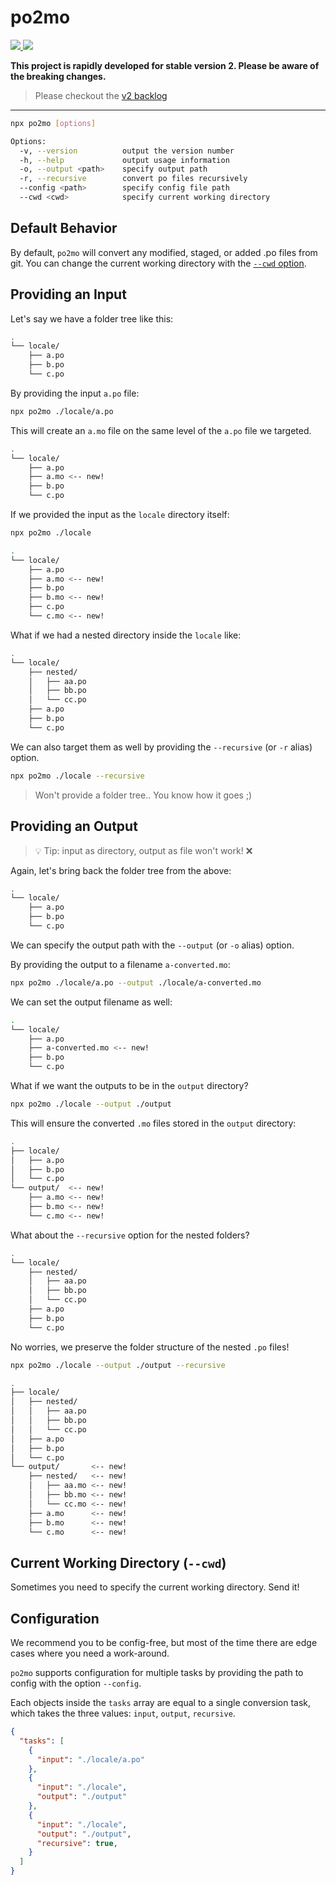 # po2mo

<p align="left">
  <a href="https://npm.im/po2mo">
    <img src="https://badgen.net/npm/v/po2mo">
  </a>

  <a href="https://github.com/devjiwonchoi/po2mo/actions?workflow=CI">
    <img src="https://github.com/devjiwonchoi/po2mo/actions/workflows/node_ci.yml/badge.svg">
  </a>
</p>

**This project is rapidly developed for stable version 2. Please be aware of the breaking changes.**

> Please checkout the [v2 backlog](https://github.com/devjiwonchoi/po2mo/issues/37)

---

```sh
npx po2mo [options]
```

```sh
Options:
  -v, --version          output the version number
  -h, --help             output usage information
  -o, --output <path>    specify output path
  -r, --recursive        convert po files recursively
  --config <path>        specify config file path
  --cwd <cwd>            specify current working directory
```

## Default Behavior

By default, `po2mo` will convert any modified, staged, or added .po files from git. You can change the current working directory with the [`--cwd` option](#current-working-directory---cwd).

## Providing an Input

Let's say we have a folder tree like this:

```sh
.
└── locale/
    ├── a.po
    ├── b.po
    └── c.po
```

By providing the input `a.po` file:

```sh
npx po2mo ./locale/a.po
```

This will create an `a.mo` file on the same level of the `a.po` file we targeted.

```sh
.
└── locale/
    ├── a.po
    ├── a.mo <-- new!
    ├── b.po
    └── c.po
```

If we provided the input as the `locale` directory itself:

```sh
npx po2mo ./locale
```

```sh
.
└── locale/
    ├── a.po
    ├── a.mo <-- new!
    ├── b.po
    ├── b.mo <-- new!
    ├── c.po
    └── c.mo <-- new!
```

What if we had a nested directory inside the `locale` like:

```sh
.
└── locale/
    ├── nested/
    │   ├── aa.po
    │   ├── bb.po
    │   └── cc.po
    ├── a.po
    ├── b.po
    └── c.po
```

We can also target them as well by providing the `--recursive` (or `-r` alias) option.

```sh
npx po2mo ./locale --recursive
```

> Won't provide a folder tree.. You know how it goes ;)

## Providing an Output

> :bulb: Tip: input as directory, output as file won't work! :x:

Again, let's bring back the folder tree from the above:

```sh
.
└── locale/
    ├── a.po
    ├── b.po
    └── c.po
```

We can specify the output path with the `--output` (or `-o` alias) option.

By providing the output to a filename `a-converted.mo`:

```sh
npx po2mo ./locale/a.po --output ./locale/a-converted.mo
```

We can set the output filename as well:

```sh
.
└── locale/
    ├── a.po
    ├── a-converted.mo <-- new!
    ├── b.po
    └── c.po
```

What if we want the outputs to be in the `output` directory?

```sh
npx po2mo ./locale --output ./output
```

This will ensure the converted `.mo` files stored in the `output` directory:

```sh
.
├── locale/
│   ├── a.po
│   ├── b.po
│   └── c.po
└── output/  <-- new!
    ├── a.mo <-- new!
    ├── b.mo <-- new!
    └── c.mo <-- new!
```

What about the `--recursive` option for the nested folders?

```sh
.
└── locale/
    ├── nested/
    │   ├── aa.po
    │   ├── bb.po
    │   └── cc.po
    ├── a.po
    ├── b.po
    └── c.po
```

No worries, we preserve the folder structure of the nested `.po` files!

```sh
npx po2mo ./locale --output ./output --recursive
```

```sh
.
├── locale/
│   ├── nested/
│   │   ├── aa.po
│   │   ├── bb.po
│   │   └── cc.po
│   ├── a.po
│   ├── b.po
│   └── c.po
└── output/       <-- new!
    ├── nested/   <-- new!
    │   ├── aa.mo <-- new!
    │   ├── bb.mo <-- new!
    │   └── cc.mo <-- new!
    ├── a.mo      <-- new!
    ├── b.mo      <-- new!
    └── c.mo      <-- new!
```

## Current Working Directory (`--cwd`)

Sometimes you need to specify the current working directory. Send it!

## Configuration

We recommend you to be config-free, but most of the time there are edge cases where you need a work-around.

`po2mo` supports configuration for multiple tasks by providing the path to config with the option `--config`.

Each objects inside the `tasks` array are equal to a single conversion task, which takes the three values: `input`, `output`, `recursive`.

```json
{
  "tasks": [
    {
      "input": "./locale/a.po"
    },
    {
      "input": "./locale",
      "output": "./output"
    },
    {
      "input": "./locale",
      "output": "./output",
      "recursive": true,
    }
  ]
}
```
